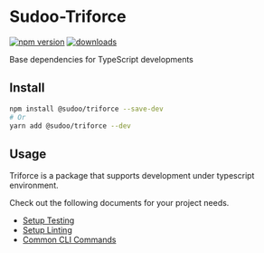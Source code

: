 # Sudoo-Triforce

[![npm version](https://badge.fury.io/js/%40sudoo%2Ftriforce.svg)](https://www.npmjs.com/package/@sudoo/triforce)
[![downloads](https://img.shields.io/npm/dm/@sudoo/triforce.svg)](https://www.npmjs.com/package/@sudoo/triforce)

Base dependencies for TypeScript developments

## Install

```sh
npm install @sudoo/triforce --save-dev
# Or
yarn add @sudoo/triforce --dev
```

## Usage

Triforce is a package that supports development under typescript environment.

Check out the following documents for your project needs.

-   [Setup Testing](./test.md)
-   [Setup Linting](./lint.md)
-   [Common CLI Commands](./command.md)
